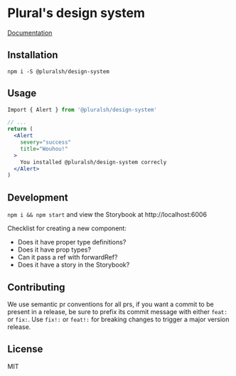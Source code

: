 # Plural's design system

[Documentation](https://pluralsh-design.web.app)

## Installation

`npm i -S @pluralsh/design-system`

## Usage

```jsx
Import { Alert } from '@pluralsh/design-system'

// ...
return (
  <Alert
    severy="success"
    title="Wouhou!"
  >
    You installed @pluralsh/design-system correcly
  </Alert>
)
```

## Development

`npm i && npm start` and view the Storybook at http://localhost:6006

Checklist for creating a new component:

- Does it have proper type definitions?
- Does it have prop types?
- Can it pass a ref with forwardRef?
- Does it have a story in the Storybook?

## Contributing

We use semantic pr conventions for all prs, if you want a commit to be present in a release, be sure to prefix its commit message with either `feat:` or `fix:`. Use `fix!:` or `feat!:` for breaking changes to trigger a major version release.

## License

MIT

